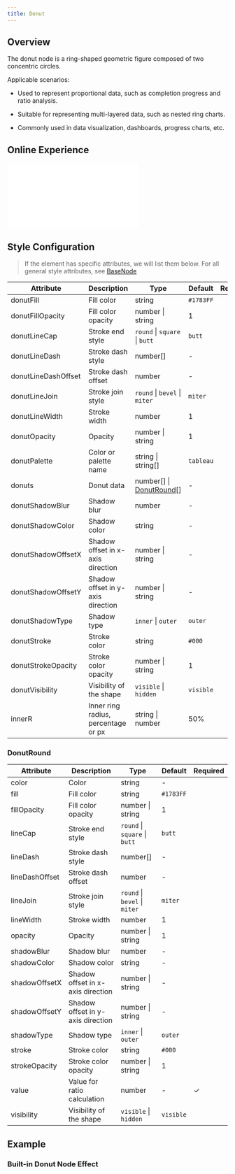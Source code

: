 ```yaml
---
title: Donut
---
```


## Overview

The donut node is a ring-shaped geometric figure composed of two concentric circles.

Applicable scenarios:

- Used to represent proportional data, such as completion progress and ratio analysis.

- Suitable for representing multi-layered data, such as nested ring charts.

- Commonly used in data visualization, dashboards, progress charts, etc.

## Online Experience

<embed src="@/common/api/elements/nodes/donut.md"></embed>

## Style Configuration

> If the element has specific attributes, we will list them below. For all general style attributes, see [BaseNode](/en/manual/element/node/build-in/base-node)

| Attribute           | Description                         | Type                                    | Default   | Required |
| ------------------- | ----------------------------------- | --------------------------------------- | --------- | -------- |
| donutFill           | Fill color                          | string                                  | `#1783FF` |          |
| donutFillOpacity    | Fill color opacity                  | number \| string                        | 1         |          |
| donutLineCap        | Stroke end style                    | `round` \| `square` \| `butt`           | `butt`    |          |
| donutLineDash       | Stroke dash style                   | number[]                                | -         |          |
| donutLineDashOffset | Stroke dash offset                  | number                                  | -         |          |
| donutLineJoin       | Stroke join style                   | `round` \| `bevel` \| `miter`           | `miter`   |          |
| donutLineWidth      | Stroke width                        | number                                  | 1         |          |
| donutOpacity        | Opacity                             | number \| string                        | 1         |          |
| donutPalette        | Color or palette name               | string \| string[]                      | `tableau` |          |
| donuts              | Donut data                          | number[] \| [DonutRound](#donutround)[] | -         |          |
| donutShadowBlur     | Shadow blur                         | number                                  | -         |          |
| donutShadowColor    | Shadow color                        | string                                  | -         |          |
| donutShadowOffsetX  | Shadow offset in x-axis direction   | number \| string                        | -         |          |
| donutShadowOffsetY  | Shadow offset in y-axis direction   | number \| string                        | -         |          |
| donutShadowType     | Shadow type                         | `inner` \| `outer`                      | `outer`   |          |
| donutStroke         | Stroke color                        | string                                  | `#000`    |          |
| donutStrokeOpacity  | Stroke color opacity                | number \| string                        | 1         |          |
| donutVisibility     | Visibility of the shape             | `visible` \| `hidden`                   | `visible` |          |
| innerR              | Inner ring radius, percentage or px | string \| number                        | 50%       |          |

### DonutRound

| Attribute      | Description                       | Type                          | Default   | Required |
| -------------- | --------------------------------- | ----------------------------- | --------- | -------- |
| color          | Color                             | string                        | -         |          |
| fill           | Fill color                        | string                        | `#1783FF` |          |
| fillOpacity    | Fill color opacity                | number \| string              | 1         |          |
| lineCap        | Stroke end style                  | `round` \| `square` \| `butt` | `butt`    |          |
| lineDash       | Stroke dash style                 | number[]                      | -         |          |
| lineDashOffset | Stroke dash offset                | number                        | -         |          |
| lineJoin       | Stroke join style                 | `round` \| `bevel` \| `miter` | `miter`   |          |
| lineWidth      | Stroke width                      | number                        | 1         |          |
| opacity        | Opacity                           | number \| string              | 1         |          |
| shadowBlur     | Shadow blur                       | number                        | -         |          |
| shadowColor    | Shadow color                      | string                        | -         |          |
| shadowOffsetX  | Shadow offset in x-axis direction | number \| string              | -         |          |
| shadowOffsetY  | Shadow offset in y-axis direction | number \| string              | -         |          |
| shadowType     | Shadow type                       | `inner` \| `outer`            | `outer`   |          |
| stroke         | Stroke color                      | string                        | `#000`    |          |
| strokeOpacity  | Stroke color opacity              | number \| string              | 1         |          |
| value          | Value for ratio calculation       | number                        | -         | ✓        |
| visibility     | Visibility of the shape           | `visible` \| `hidden`         | `visible` |          |

## Example

### Built-in Donut Node Effect

<Playground path="element/node/demo/donut.js" rid="default-donut-node"></Playground>
